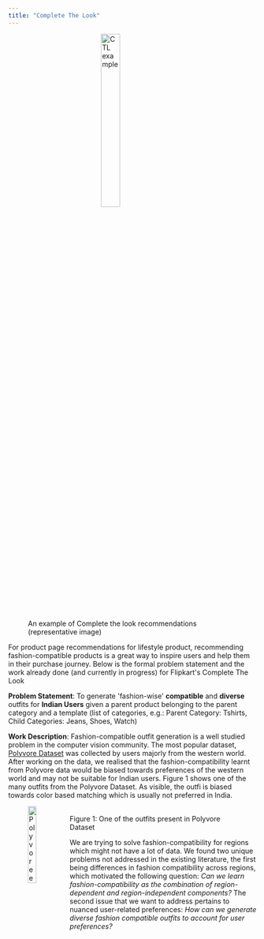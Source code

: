 ```yaml
---
title: "Complete The Look"
---
```

<head>
<!-- Global site tag (gtag.js) - Google Analytics -->
<script async src="https://www.googletagmanager.com/gtag/js?id=G-NB6TYSXY61"></script>
<script>
  window.dataLayer = window.dataLayer || [];
  function gtag(){dataLayer.push(arguments);}
  gtag('js', new Date());

  gtag('config', 'G-NB6TYSXY61');
</script>
</head>
<figure>
<img style="margin-left: auto; display: block; margin-right: auto;" src="https://harshm121.github.io/Projects/ctl_example.jpeg" alt="CTL example" width="30%">
<br>
<figcaption>An example of Complete the look recommendations (representative image)</figcaption>
</figure>

For product page recommendations for lifestyle product, recommending fashion-compatible products is a great way to inspire users and help them in their purchase journey. Below is the formal problem statement and the work already done (and currently in progress) for Flipkart's Complete The Look

**Problem Statement**: To generate 'fashion-wise' **compatible** and **diverse** outfits for **Indian Users** given a parent product belonging to the parent category and a template (list of categories, e.g.: Parent Category: Tshirts, Child Categories: Jeans, Shoes, Watch)

**Work Description**: Fashion-compatible outfit generation is a well studied problem in the computer vision community. The most popular dataset, [Polyvore Dataset](https://arxiv.org/pdf/1803.09196.pdf) was collected by users majorly from the western world. After working on the data, we realised that the fashion-compatibility learnt from Polyvore data would be biased towards preferences of the western world and may not be suitable for Indian users. Figure 1 shows one of the many outfits from the Polyvore Dataset. As visible, the outfi is biased towards color based matching which is usually not preferred in India. 

<figure>
<img src="https://harshm121.github.io/Projects/polyvore_example.jpeg" alt="Polyvore example" width="20%" style="float:left;">
<br>
<figcaption>Figure 1: One of the outfits present in Polyvore Dataset</figcaption>
</figure>

We are trying to solve fashion-compatibility for regions which might not have a lot of data. We found two unique problems not addressed in the existing literature, the first being differences in fashion compatibility across regions, which motivated the following question: *Can we learn fashion-compatibility as the combination of region-dependent and region-independent components?* 
The second issue that we want to address pertains to nuanced user-related preferences: *How can we generate diverse fashion compatible outfits to account for user preferences?*




